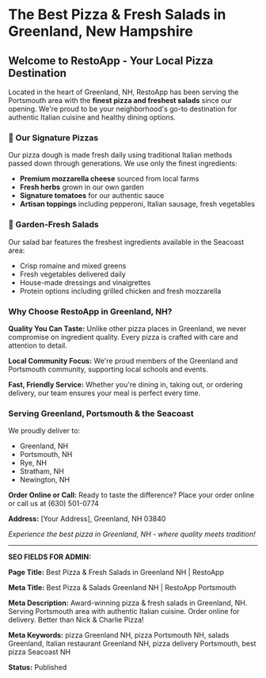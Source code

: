 # The Best Pizza & Fresh Salads in Greenland, New Hampshire

## Welcome to RestoApp - Your Local Pizza Destination

Located in the heart of Greenland, NH, RestoApp has been serving the Portsmouth area with the **finest pizza and freshest salads** since our opening. We're proud to be your neighborhood's go-to destination for authentic Italian cuisine and healthy dining options.

### 🍕 Our Signature Pizzas

Our pizza dough is made fresh daily using traditional Italian methods passed down through generations. We use only the finest ingredients:
- **Premium mozzarella cheese** sourced from local farms
- **Fresh herbs** grown in our own garden
- **Signature tomatoes** for our authentic sauce
- **Artisan toppings** including pepperoni, Italian sausage, fresh vegetables

### 🥗 Garden-Fresh Salads

Our salad bar features the freshest ingredients available in the Seacoast area:
- Crisp romaine and mixed greens
- Fresh vegetables delivered daily
- House-made dressings and vinaigrettes
- Protein options including grilled chicken and fresh mozzarella

### Why Choose RestoApp in Greenland, NH?

**Quality You Can Taste:** Unlike other pizza places in Greenland, we never compromise on ingredient quality. Every pizza is crafted with care and attention to detail.

**Local Community Focus:** We're proud members of the Greenland and Portsmouth community, supporting local schools and events.

**Fast, Friendly Service:** Whether you're dining in, taking out, or ordering delivery, our team ensures your meal is perfect every time.

### Serving Greenland, Portsmouth & the Seacoast

We proudly deliver to:
- Greenland, NH
- Portsmouth, NH
- Rye, NH
- Stratham, NH
- Newington, NH

**Order Online or Call:** Ready to taste the difference? Place your order online or call us at (630) 501-0774

**Address:** [Your Address], Greenland, NH 03840

*Experience the best pizza in Greenland, NH - where quality meets tradition!*

---

**SEO FIELDS FOR ADMIN:**

**Page Title:** Best Pizza & Fresh Salads in Greenland NH | RestoApp

**Meta Title:** Best Pizza & Salads Greenland NH | RestoApp Portsmouth

**Meta Description:** Award-winning pizza & fresh salads in Greenland, NH. Serving Portsmouth area with authentic Italian cuisine. Order online for delivery. Better than Nick & Charlie Pizza!

**Meta Keywords:** pizza Greenland NH, pizza Portsmouth NH, salads Greenland, Italian restaurant Greenland NH, pizza delivery Portsmouth, best pizza Seacoast NH

**Status:** Published
